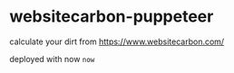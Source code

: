 # websitecarbon-puppeteer
calculate your dirt from https://www.websitecarbon.com/

deployed with now
`now`
